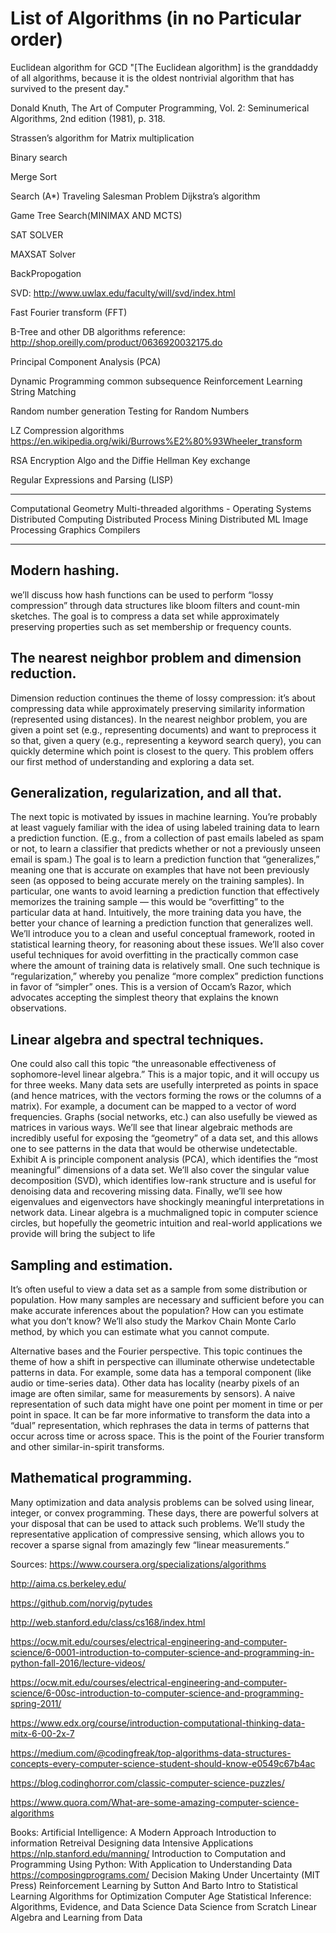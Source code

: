 
# List of Algorithms (in no Particular order)


Euclidean algorithm for GCD
   "[The Euclidean algorithm] is the granddaddy of all algorithms, because it is the oldest nontrivial algorithm that has survived to the present day."

Donald Knuth, The Art of Computer Programming, Vol. 2: Seminumerical Algorithms, 2nd edition (1981), p. 318.


Strassen’s algorithm for Matrix multiplication

Binary search

Merge Sort 

Search (A*) 
   Traveling Salesman Problem
   Dijkstra’s algorithm 

Game Tree Search(MINIMAX AND MCTS)

SAT SOLVER

MAXSAT Solver

BackPropogation

SVD: http://www.uwlax.edu/faculty/will/svd/index.html

Fast Fourier transform (FFT)
 
B-Tree and other DB algorithms
   reference: http://shop.oreilly.com/product/0636920032175.do

Principal Component Analysis (PCA)

Dynamic Programming
  common subsequence
Reinforcement Learning
String Matching


Random number generation
Testing for Random Numbers

LZ Compression algorithms 
https://en.wikipedia.org/wiki/Burrows%E2%80%93Wheeler_transform

RSA Encryption Algo and the Diffie Hellman Key exchange

Regular Expressions and Parsing (LISP)

-----------

Computational Geometry
Multi-threaded algorithms - Operating Systems
Distributed Computing
Distributed Process Mining
Distributed ML
Image Processing
Graphics 
Compilers 

--------------

## Modern hashing. 

we’ll discuss how hash functions can be used to perform “lossy compression” through
data structures like bloom filters and count-min sketches. The goal is to compress a
data set while approximately preserving properties such as set membership or frequency
counts.

## The nearest neighbor problem and dimension reduction. 

Dimension reduction continues the theme of lossy compression: it’s about compressing data while approximately
preserving similarity information (represented using distances). In the nearest neighbor problem, you are given a point set (e.g., representing documents) and want to preprocess it so that, given a query (e.g., representing a keyword search query), you can quickly determine which point is closest to the query. This problem offers our first
method of understanding and exploring a data set.

## Generalization, regularization, and all that. 

The next topic is motivated by issues in
machine learning. You’re probably at least vaguely familiar with the idea of using
labeled training data to learn a prediction function. (E.g., from a collection of past
emails labeled as spam or not, to learn a classifier that predicts whether or not a
previously unseen email is spam.) The goal is to learn a prediction function that
“generalizes,” meaning one that is accurate on examples that have not been previously
seen (as opposed to being accurate merely on the training samples). In particular, one wants to avoid learning a prediction function that effectively memorizes the training
sample — this would be “overfitting” to the particular data at hand.
Intuitively, the more training data you have, the better your chance of learning a
prediction function that generalizes well. We’ll introduce you to a clean and useful
conceptual framework, rooted in statistical learning theory, for reasoning about these
issues. We’ll also cover useful techniques for avoid overfitting in the practically common
case where the amount of training data is relatively small. One such technique is
“regularization,” whereby you penalize “more complex” prediction functions in favor
of “simpler” ones. This is a version of Occam’s Razor, which advocates accepting the
simplest theory that explains the known observations.


## Linear algebra and spectral techniques. 

One could also call this topic “the unreasonable effectiveness of
sophomore-level linear algebra.” This is a major topic, and it will
occupy us for three weeks. Many data sets are usefully interpreted as points in space
(and hence matrices, with the vectors forming the rows or the columns of a matrix).
For example, a document can be mapped to a vector of word frequencies. Graphs
(social networks, etc.) can also usefully be viewed as matrices in various ways. We’ll
see that linear algebraic methods are incredibly useful for exposing the “geometry”
of a data set, and this allows one to see patterns in the data that would be otherwise undetectable. 
Exhibit A is principle component analysis (PCA), which identifies
the “most meaningful” dimensions of a data set. We’ll also cover the singular value
decomposition (SVD), which identifies low-rank structure and is useful for denoising
data and recovering missing data. Finally, we’ll see how eigenvalues and eigenvectors
have shockingly meaningful interpretations in network data. Linear algebra is a muchmaligned topic in computer science circles, but hopefully the geometric intuition and
real-world applications we provide will bring the subject to life


## Sampling and estimation. 

It’s often useful to view a data set as a sample from some
distribution or population. How many samples are necessary and sufficient before you
can make accurate inferences about the population? How can you estimate what you
don’t know? We’ll also study the Markov Chain Monte Carlo method, by which you
can estimate what you cannot compute.

Alternative bases and the Fourier perspective. This topic continues the theme of how
a shift in perspective can illuminate otherwise undetectable patterns in data. For
example, some data has a temporal component (like audio or time-series data). Other
data has locality (nearby pixels of an image are often similar, same for measurements
by sensors). A naive representation of such data might have one point per moment
in time or per point in space. It can be far more informative to transform the data
into a “dual” representation, which rephrases the data in terms of patterns that occur
across time or across space. This is the point of the Fourier transform and other
similar-in-spirit transforms.

## Mathematical programming. 
Many optimization and data analysis problems can be solved using linear, 
integer, or convex programming. These days, there are powerful
solvers at your disposal that can be used to attack such problems. We’ll study the
representative application of compressive sensing, which allows you to recover a sparse
signal from amazingly few “linear measurements.”


Sources: 
https://www.coursera.org/specializations/algorithms

http://aima.cs.berkeley.edu/

https://github.com/norvig/pytudes

http://web.stanford.edu/class/cs168/index.html

https://ocw.mit.edu/courses/electrical-engineering-and-computer-science/6-0001-introduction-to-computer-science-and-programming-in-python-fall-2016/lecture-videos/

https://ocw.mit.edu/courses/electrical-engineering-and-computer-science/6-00sc-introduction-to-computer-science-and-programming-spring-2011/

https://www.edx.org/course/introduction-computational-thinking-data-mitx-6-00-2x-7

https://medium.com/@codingfreak/top-algorithms-data-structures-concepts-every-computer-science-student-should-know-e0549c67b4ac

https://blog.codinghorror.com/classic-computer-science-puzzles/

https://www.quora.com/What-are-some-amazing-computer-science-algorithms


Books: 
   Artificial Intelligence: A Modern Approach
   Introduction to information Retreival 
   Designing data Intensive Applications
   https://nlp.stanford.edu/manning/
   Introduction to Computation and Programming Using Python: With Application to Understanding Data
   https://composingprograms.com/
   Decision Making Under Uncertainty (MIT Press)
   Reinforcement Learning by Sutton And Barto
   Intro to Statistical Learning
   Algorithms for Optimization
   Computer Age Statistical Inference: Algorithms, Evidence, and Data Science 
   Data Science from Scratch
   Linear Algebra and Learning from Data


